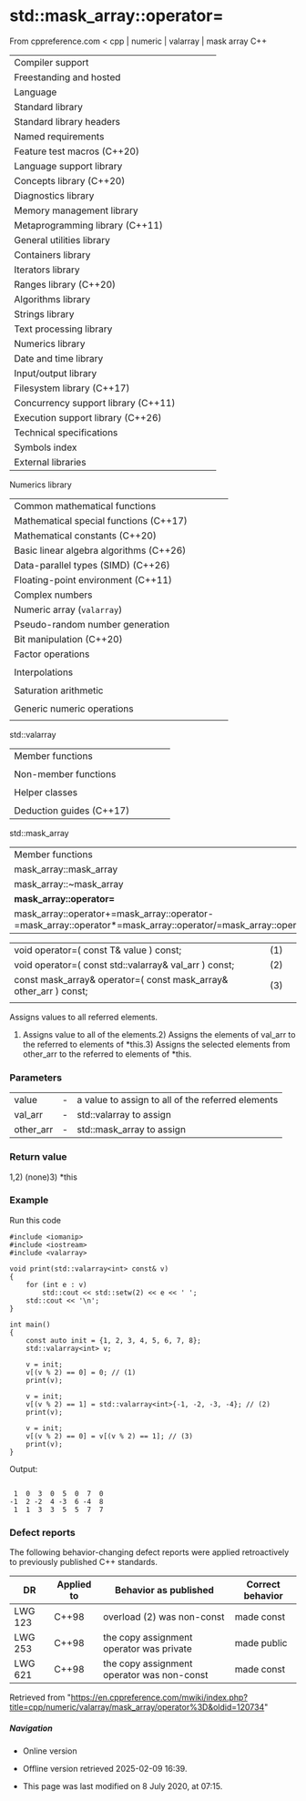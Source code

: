 # std::mask_array<T>::operator=

From cppreference.com
< cpp‎ | numeric‎ | valarray‎ | mask array
C++

|  |  |  |  |  |
| --- | --- | --- | --- | --- |
| Compiler support | | | | |
| Freestanding and hosted | | | | |
| Language | | | | |
| Standard library | | | | |
| Standard library headers | | | | |
| Named requirements | | | | |
| Feature test macros (C++20) | | | | |
| Language support library | | | | |
| Concepts library (C++20) | | | | |
| Diagnostics library | | | | |
| Memory management library | | | | |
| Metaprogramming library (C++11) | | | | |
| General utilities library | | | | |
| Containers library | | | | |
| Iterators library | | | | |
| Ranges library (C++20) | | | | |
| Algorithms library | | | | |
| Strings library | | | | |
| Text processing library | | | | |
| Numerics library | | | | |
| Date and time library | | | | |
| Input/output library | | | | |
| Filesystem library (C++17) | | | | |
| Concurrency support library (C++11) | | | | |
| Execution support library (C++26) | | | | |
| Technical specifications | | | | |
| Symbols index | | | | |
| External libraries | | | | |

Numerics library

|  |  |  |  |  |
| --- | --- | --- | --- | --- |
| Common mathematical functions | | | | |
| Mathematical special functions (C++17) | | | | |
| Mathematical constants (C++20) | | | | |
| Basic linear algebra algorithms (C++26) | | | | |
| Data-parallel types (SIMD) (C++26) | | | | |
| Floating-point environment (C++11) | | | | |
| Complex numbers | | | | |
| Numeric array (`valarray`) | | | | |
| Pseudo-random number generation | | | | |
| Bit manipulation (C++20) | | | | |
| Factor operations | | | | |
| |  |  |  |  |  | | --- | --- | --- | --- | --- | | gcd(C++17) | | | | | | |  |  |  |  |  | | --- | --- | --- | --- | --- | | lcm(C++17) | | | | | |
| Interpolations | | | | |
| |  |  |  |  |  | | --- | --- | --- | --- | --- | | midpoint(C++20) | | | | | | |  |  |  |  |  | | --- | --- | --- | --- | --- | | lerp(C++20) | | | | | |
| Saturation arithmetic | | | | |
| |  |  |  |  |  | | --- | --- | --- | --- | --- | | add_sat(C++26) | | | | | | sub_sat(C++26) | | | | | | saturate_cast(C++26) | | | | | | |  |  |  |  |  | | --- | --- | --- | --- | --- | | mul_sat(C++26) | | | | | | div_sat(C++26) | | | | | |  | | | | | |
| Generic numeric operations | | | | |
| |  |  |  |  |  | | --- | --- | --- | --- | --- | | iota(C++11) | | | | | | ranges::iota(C++23) | | | | | | accumulate | | | | | | inner_product | | | | | | adjacent_difference | | | | | | partial_sum | | | | | | |  |  |  |  |  | | --- | --- | --- | --- | --- | | reduce(C++17) | | | | | | transform_reduce(C++17) | | | | | | inclusive_scan(C++17) | | | | | | exclusive_scan(C++17) | | | | | | transform_inclusive_scan(C++17) | | | | | | transform_exclusive_scan(C++17) | | | | | |

std::valarray

|  |  |  |  |  |
| --- | --- | --- | --- | --- |
| Member functions | | | | |
| |  |  |  |  |  | | --- | --- | --- | --- | --- | | valarray::valarray | | | | | | valarray::~valarray | | | | | | valarray::operator= | | | | | | [valarray::operator[]](../operator_at.html "cpp/numeric/valarray/operator at") | | | | | | valarray::swap | | | | | | valarray::size | | | | | | valarray::resize | | | | | | valarray::sum | | | | | | valarray::min | | | | | | valarray::max | | | | | | valarray::shift | | | | | | valarray::cshift | | | | | | valarray::apply | | | | | |  | | | | | | |  |  |  |  |  | | --- | --- | --- | --- | --- | | valarray::operator+valarray::operator-valarray::operator~valarray::operator! | | | | | | valarray::operator+=valarray::operator-=valarray::operator\*=valarray::operator/=valarray::operator%=valarray::operator&=valarray::operator|=valarray::operator^=valarray::operator<<=valarray::operator>>= | | | | | |
| Non-member functions | | | | |
| |  |  |  |  |  | | --- | --- | --- | --- | --- | | swap(std::valarray)(C++11) | | | | | | begin(std::valarray)(C++11) | | | | | | end(std::valarray)(C++11) | | | | | | abs | | | | | | exp | | | | | | log | | | | | | log10 | | | | | | pow | | | | | | sqrt | | | | | | sin | | | | | | cos | | | | | | tan | | | | | | asin | | | | | | acos | | | | | | atan | | | | | | atan2 | | | | | | sinh | | | | | | cosh | | | | | | tanh | | | | | | |  |  |  |  |  | | --- | --- | --- | --- | --- | | operator\*operator/operator%operator+operator-operator^operator&operator|operator<<operator>>operator&&operator|| | | | | | | operator==operator!=operator<operator>operator<=operator>= | | | | | |  | | | | | |
| Helper classes | | | | |
| |  |  |  |  |  | | --- | --- | --- | --- | --- | | slice_array | | | | | | gslice_array | | | | | | indirect_array | | | | | | |  |  |  |  |  | | --- | --- | --- | --- | --- | | slice | | | | | | gslice | | | | | | mask_array | | | | | |
| Deduction guides (C++17) | | | | |

std::mask_array

|  |  |  |  |  |
| --- | --- | --- | --- | --- |
| Member functions | | | | |
| mask_array::mask_array | | | | |
| mask_array::~mask_array | | | | |
| ****mask_array::operator=**** | | | | |
| mask_array::operator+=mask_array::operator-=mask_array::operator\*=mask_array::operator/=mask_array::operator%=mask_array::operator&=mask_array::operator|=mask_array::operator^=mask_array::operator<<=mask_array::operator>>= | | | | |

|  |  |  |
| --- | --- | --- |
| void operator=( const T& value ) const; | (1) |  |
| void operator=( const std::valarray<T>& val_arr ) const; | (2) |  |
| const mask_array& operator=( const mask_array& other_arr ) const; | (3) |  |
|  |  |  |

Assigns values to all referred elements.

1) Assigns value to all of the elements.2) Assigns the elements of val_arr to the referred to elements of \*this.3) Assigns the selected elements from other_arr to the referred to elements of \*this.

### Parameters

|  |  |  |
| --- | --- | --- |
| value | - | a value to assign to all of the referred elements |
| val_arr | - | std::valarray to assign |
| other_arr | - | std::mask_array to assign |

### Return value

1,2) (none)3) \*this

### Example

Run this code

```
#include <iomanip>
#include <iostream>
#include <valarray>
 
void print(std::valarray<int> const& v)
{
    for (int e : v)
        std::cout << std::setw(2) << e << ' ';
    std::cout << '\n';
}
 
int main()
{
    const auto init = {1, 2, 3, 4, 5, 6, 7, 8};
    std::valarray<int> v;
 
    v = init;
    v[(v % 2) == 0] = 0; // (1)
    print(v);
 
    v = init;
    v[(v % 2) == 1] = std::valarray<int>{-1, -2, -3, -4}; // (2)
    print(v);
 
    v = init;
    v[(v % 2) == 0] = v[(v % 2) == 1]; // (3)
    print(v);
}

```

Output:

```

 1  0  3  0  5  0  7  0 
-1  2 -2  4 -3  6 -4  8 
 1  1  3  3  5  5  7  7

```

### Defect reports

The following behavior-changing defect reports were applied retroactively to previously published C++ standards.

| DR | Applied to | Behavior as published | Correct behavior |
| --- | --- | --- | --- |
| LWG 123 | C++98 | overload (2) was non-const | made const |
| LWG 253 | C++98 | the copy assignment operator was private | made public |
| LWG 621 | C++98 | the copy assignment operator was non-const | made const |

Retrieved from "<https://en.cppreference.com/mwiki/index.php?title=cpp/numeric/valarray/mask_array/operator%3D&oldid=120734>"

##### Navigation

- Online version
- Offline version retrieved 2025-02-09 16:39.

- This page was last modified on 8 July 2020, at 07:15.